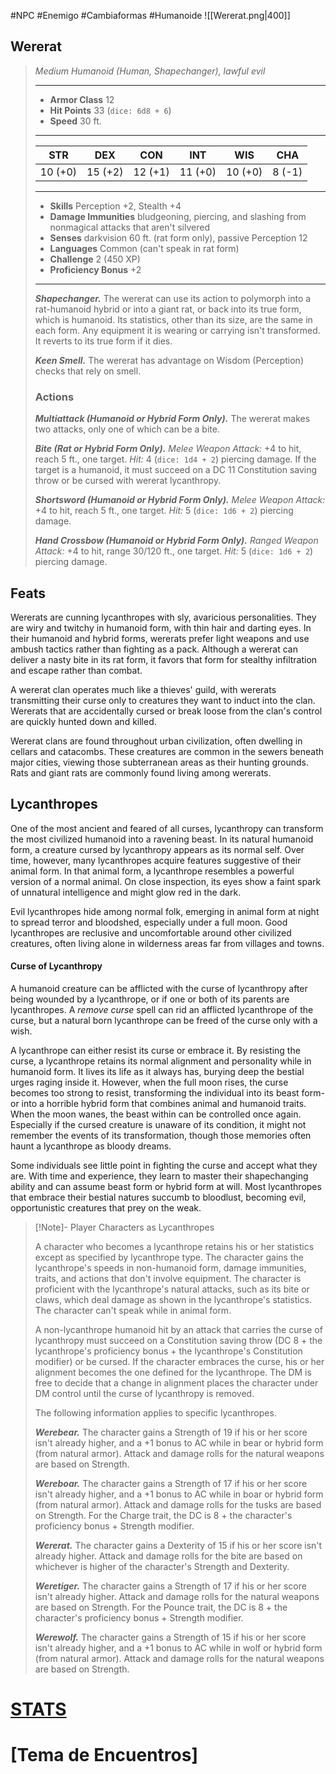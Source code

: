 #NPC #Enemigo #Cambiaformas #Humanoide 
![[Wererat.png|400]]
## Wererat
>*Medium Humanoid (Human, Shapechanger), lawful evil*
>___
>- **Armor Class** 12
>- **Hit Points** 33 (`dice: 6d8 + 6`)
>- **Speed** 30 ft.
>___
>|STR|DEX|CON|INT|WIS|CHA|
>|:---:|:---:|:---:|:---:|:---:|:---:|
>|10 (+0)|15 (+2)|12 (+1)|11 (+0)|10 (+0)|8 (-1)|
>___
>- **Skills** Perception +2, Stealth +4
>- **Damage Immunities** bludgeoning, piercing, and slashing from nonmagical attacks that aren't silvered
>- **Senses** darkvision 60 ft. (rat form only), passive Perception 12
>- **Languages** Common (can't speak in rat form)
>- **Challenge** 2 (450 XP)
>- **Proficiency Bonus** +2
>___
>***Shapechanger.*** The wererat can use its action to polymorph into a rat-humanoid hybrid or into a giant rat, or back into its true form, which is humanoid. Its statistics, other than its size, are the same in each form. Any equipment it is wearing or carrying isn't transformed. It reverts to its true form if it dies.  
>
>***Keen Smell.*** The wererat has advantage on Wisdom (Perception) checks that rely on smell.  
>
>### Actions
>***Multiattack (Humanoid or Hybrid Form Only).*** The wererat makes two attacks, only one of which can be a bite.  
>
>***Bite (Rat or Hybrid Form Only).*** *Melee Weapon Attack:* +4 to hit, reach 5 ft., one target. *Hit:* 4 (`dice: 1d4 + 2`) piercing damage. If the target is a humanoid, it must succeed on a DC 11 Constitution saving throw or be cursed with wererat lycanthropy.  
>
>***Shortsword (Humanoid or Hybrid Form Only).*** *Melee Weapon Attack:* +4 to hit, reach 5 ft., one target. *Hit:* 5 (`dice: 1d6 + 2`) piercing damage.  
>
>***Hand Crossbow (Humanoid or Hybrid Form Only).*** *Ranged Weapon Attack:* +4 to hit, range 30/120 ft., one target. *Hit:* 5 (`dice: 1d6 + 2`) piercing damage.
## Feats
Wererats are cunning lycanthropes with sly, avaricious personalities. They are wiry and twitchy in humanoid form, with thin hair and darting eyes. In their humanoid and hybrid forms, wererats prefer light weapons and use ambush tactics rather than fighting as a pack. Although a wererat can deliver a nasty bite in its rat form, it favors that form for stealthy infiltration and escape rather than combat.

A wererat clan operates much like a thieves' guild, with wererats transmitting their curse only to creatures they want to induct into the clan. Wererats that are accidentally cursed or break loose from the clan's control are quickly hunted down and killed.

Wererat clans are found throughout urban civilization, often dwelling in cellars and catacombs. These creatures are common in the sewers beneath major cities, viewing those subterranean areas as their hunting grounds. Rats and giant rats are commonly found living among wererats.
## Lycanthropes
One of the most ancient and feared of all curses, lycanthropy can transform the most civilized humanoid into a ravening beast. In its natural humanoid form, a creature cursed by lycanthropy appears as its normal self. Over time, however, many lycanthropes acquire features suggestive of their animal form. In that animal form, a lycanthrope resembles a powerful version of a normal animal. On close inspection, its eyes show a faint spark of unnatural intelligence and might glow red in the dark.

Evil lycanthropes hide among normal folk, emerging in animal form at night to spread terror and bloodshed, especially under a full moon. Good lycanthropes are reclusive and uncomfortable around other civilized creatures, often living alone in wilderness areas far from villages and towns.
#### Curse of Lycanthropy
A humanoid creature can be afflicted with the curse of lycanthropy after being wounded by a lycanthrope, or if one or both of its parents are lycanthropes. A *remove curse* spell can rid an afflicted lycanthrope of the curse, but a natural born lycanthrope can be freed of the curse only with a wish.

A lycanthrope can either resist its curse or embrace it. By resisting the curse, a lycanthrope retains its normal alignment and personality while in humanoid form. It lives its life as it always has, burying deep the bestial urges raging inside it. However, when the full moon rises, the curse becomes too strong to resist, transforming the individual into its beast form-or into a horrible hybrid form that combines animal and humanoid traits. When the moon wanes, the beast within can be controlled once again. Especially if the cursed creature is unaware of its condition, it might not remember the events of its transformation, though those memories often haunt a lycanthrope as bloody dreams.

Some individuals see little point in fighting the curse and accept what they are. With time and experience, they learn to master their shapechanging ability and can assume beast form or hybrid form at will. Most lycanthropes that embrace their bestial natures succumb to bloodlust, becoming evil, opportunistic creatures that prey on the weak.

> [!Note]- Player Characters as Lycanthropes
>
>A character who becomes a lycanthrope retains his or her statistics except as specified by lycanthrope type. The character gains the lycanthrope's speeds in non-humanoid form, damage immunities, traits, and actions that don't involve equipment. The character is proficient with the lycanthrope's natural attacks, such as its bite or claws, which deal damage as shown in the lycanthrope's statistics. The character can't speak while in animal form.
>
>A non-lycanthrope humanoid hit by an attack that carries the curse of lycanthropy must succeed on a Constitution saving throw (DC 8 + the lycanthrope's proficiency bonus + the lycanthrope's Constitution modifier) or be cursed. If the character embraces the curse, his or her alignment becomes the one defined for the lycanthrope. The DM is free to decide that a change in alignment places the character under DM control until the curse of lycanthropy is removed.
>
>The following information applies to specific lycanthropes.
>
>***Werebear.*** The character gains a Strength of 19 if his or her score isn't already higher, and a +1 bonus to AC while in bear or hybrid form (from natural armor). Attack and damage rolls for the natural weapons are based on Strength.
>
>***Wereboar.*** The character gains a Strength of 17 if his or her score isn't already higher, and a +1 bonus to AC while in boar or hybrid form (from natural armor). Attack and damage rolls for the tusks are based on Strength. For the Charge trait, the DC is 8 + the character's proficiency bonus + Strength modifier.
>
>***Wererat.*** The character gains a Dexterity of 15 if his or her score isn't already higher. Attack and damage rolls for the bite are based on whichever is higher of the character's Strength and Dexterity.
>
>***Weretiger.*** The character gains a Strength of 17 if his or her score isn't already higher. Attack and damage rolls for the natural weapons are based on Strength. For the Pounce trait, the DC is 8 + the character's proficiency bonus + Strength modifier.
>
>***Werewolf.*** The character gains a Strength of 15 if his or her score isn't already higher, and a +1 bonus to AC while in wolf or hybrid form (from natural armor). Attack and damage rolls for the natural weapons are based on Strength.
# [STATS](https://5e.tools/bestiary.html#wererat_mm)
# [Tema de Encuentros]